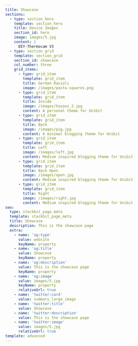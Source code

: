 ```yaml
---
title: Showcase
sections:
  - type: section_hero
    template: section_hero
    title: Device Images
    section_id: hero
    image: images/5.jpg
    content: |
      DIY-Thermocam V3
  - type: section_grid
    template: section_grid
    section_id: showcase
    col_number: three
    grid_items:
      - type: grid_item
        template: grid_item
        title: German Ravioli
        image: /images/pasta-squares.png
      - type: grid_item
        template: grid_item
        title: Inside
        image: /images/houses_2.jpg
        content: A personal theme for Unibit
      - type: grid_item
        template: grid_item
        title: Back
        image: /images/pig.jpg
        content: A minimal blogging theme for Unibit
      - type: grid_item
        template: grid_item
        title: Left
        image: /images/left.jpg
        content: Medium inspired blogging theme for Unibit
      - type: grid_item
        template: grid_item
        title: Back Open
        image: /images/open.jpg
        content: Medium inspired blogging theme for Unibit
      - type: grid_item
        template: grid_item
        title: Right
        image: /images/right.jpg
        content: Medium inspired blogging theme for Unibit
seo:
  type: stackbit_page_meta
  template: stackbit_page_meta
  title: Showcase
  description: This is the showcase page
  extra:
    - name: 'og:type'
      value: website
      keyName: property
    - name: 'og:title'
      value: Showcase
      keyName: property
    - name: 'og:description'
      value: This is the showcase page
      keyName: property
    - name: 'og:image'
      value: images/5.jpg
      keyName: property
      relativeUrl: true
    - name: 'twitter:card'
      value: summary_large_image
    - name: 'twitter:title'
      value: Showcase
    - name: 'twitter:description'
      value: This is the showcase page
    - name: 'twitter:image'
      value: images/5.jpg
      relativeUrl: true
template: advanced
---
```

